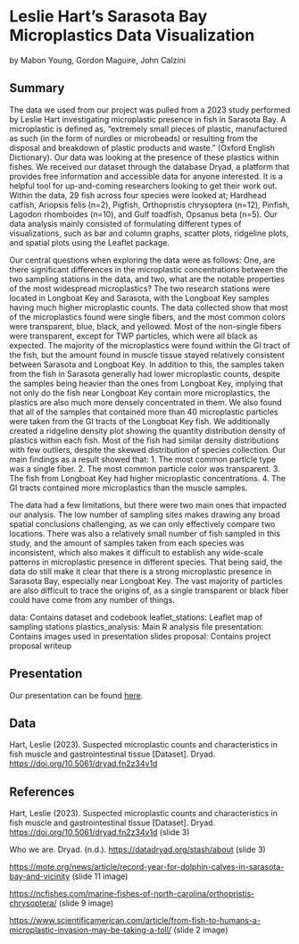 Leslie Hart’s Sarasota Bay Microplastics Data Visualization
================
by Mabon Young, Gordon Maguire, John Calzini

## Summary

The data we used from our project was pulled from a 2023 study performed
by Leslie Hart investigating microplastic presence in fish in Sarasota
Bay. A microplastic is defined as, “extremely small pieces of plastic,
manufactured as such (in the form of nurdles or microbeads) or resulting
from the disposal and breakdown of plastic products and waste.” (Oxford
English Dictionary). Our data was looking at the presence of these
plastics within fishes. We received our dataset through the database
Dryad, a platform that provides free information and accessible data for
anyone interested. It is a helpful tool for up-and-coming researchers
looking to get their work out. Within the data, 29 fish across four
species were looked at; Hardhead catfish, Ariopsis felis (n=2), Pigfish,
Orthopristis chrysoptera (n=12), Pinfish, Lagodon rhomboides (n=10), and
Gulf toadfish, Opsanus beta (n=5). Our data analysis mainly consisted of
formulating different types of visualizations, such as bar and column
graphs, scatter plots, ridgeline plots, and spatial plots using the
Leaflet package.

Our central questions when exploring the data were as follows: One, are
there significant differences in the microplastic concentrations between
the two sampling stations in the data, and two, what are the notable
properties of the most widespread microplastics? The two research
stations were located in Longboat Key and Sarasota, with the Longboat
Key samples having much higher microplastic counts. The data collected
show that most of the microplastics found were single fibers, and the
most common colors were transparent, blue, black, and yellowed. Most of
the non-single fibers were transparent, except for TWP particles, which
were all black as expected. The majority of the microplastics were found
within the GI tract of the fish, but the amount found in muscle tissue
stayed relatively consistent between Sarasota and Longboat Key. In
addition to this, the samples taken from the fish in Sarasota generally
had lower microplastic counts, despite the samples being heavier than
the ones from Longboat Key, implying that not only do the fish near
Longboat Key contain more microplastics, the plastics are also much more
densely concentrated in them. We also found that all of the samples that
contained more than 40 microplastic particles were taken from the GI
tracts of the Longboat Key fish. We additionally created a ridgeline
density plot showing the quantity distribution density of plastics
within each fish. Most of the fish had similar density distributions
with few outliers, despite the skewed distribution of species
collection. Our main findings as a result showed that: 1. The most
common particle type was a single fiber. 2. The most common particle
color was transparent. 3. The fish from Longboat Key had higher
microplastic concentrations. 4. The GI tracts contained more
microplastics than the muscle samples.

The data had a few limitations, but there were two main ones that
impacted our analysis. The low number of sampling sites makes drawing
any broad spatial conclusions challenging, as we can only effectively
compare two locations. There was also a relatively small number of fish
sampled in this study, and the amount of samples taken from each species
was inconsistent, which also makes it difficult to establish any
wide-scale patterns in microplastic presence in different species. That
being said, the data do still make it clear that there is a strong
microplastic presence in Sarasota Bay, especially near Longboat Key. The
vast majority of particles are also difficult to trace the origins of,
as a single transparent or black fiber could have come from any number
of things.

data: Contains dataset and codebook leaflet_stations: Leaflet map of
sampling stations plastics_analysis: Main R analysis file presentation:
Contains images used in presentation slides proposal: Contains project
proposal writeup

## Presentation

Our presentation can be found
[here](https://docs.google.com/presentation/d/1VtSjx993S1fUaJIVKVAaUgEzgAhsIhMoO2r_tcoFpJQ/edit?usp=sharing).

## Data

Hart, Leslie (2023). Suspected microplastic counts and characteristics
in fish muscle and gastrointestinal tissue \[Dataset\]. Dryad.
<https://doi.org/10.5061/dryad.fn2z34v1d>

## References

Hart, Leslie (2023). Suspected microplastic counts and characteristics
in fish muscle and gastrointestinal tissue \[Dataset\]. Dryad.
<https://doi.org/10.5061/dryad.fn2z34v1d> (slide 3)

Who we are. Dryad. (n.d.). <https://datadryad.org/stash/about> (slide 3)

<https://mote.org/news/article/record-year-for-dolphin-calves-in-sarasota-bay-and-vicinity>
(slide 11 image)

<https://ncfishes.com/marine-fishes-of-north-carolina/orthopristis-chrysoptera/>
(slide 9 image)

<https://www.scientificamerican.com/article/from-fish-to-humans-a-microplastic-invasion-may-be-taking-a-toll/>
(slide 2 image)
